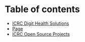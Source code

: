 # Table of contents

* [ICRC Digit Health Solutions](README.md)
* [Page](<README (1).md>)
* [ICRC Open Source Projects](icrc-open-source-projects.md)
